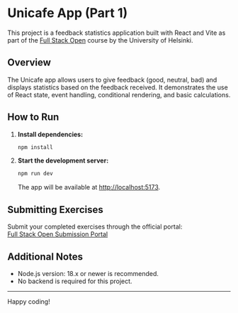# Unicafe App (Part 1)

This project is a feedback statistics application built with React and Vite as part of the [Full Stack Open](https://fullstackopen.com/) course by the University of Helsinki.

## Overview

The Unicafe app allows users to give feedback (good, neutral, bad) and displays statistics based on the feedback received. It demonstrates the use of React state, event handling, conditional rendering, and basic calculations.

## How to Run

1. **Install dependencies:**

    ```sh
    npm install
    ```

2. **Start the development server:**

    ```sh
    npm run dev
    ```

    The app will be available at [http://localhost:5173](http://localhost:5173).

## Submitting Exercises

Submit your completed exercises through the official portal:  
[Full Stack Open Submission Portal](https://studies.cs.helsinki.fi/stats/courses/fullstackopen/submissions)

## Additional Notes

- Node.js version: 18.x or newer is recommended.
- No backend is required for this project.

---

Happy coding!